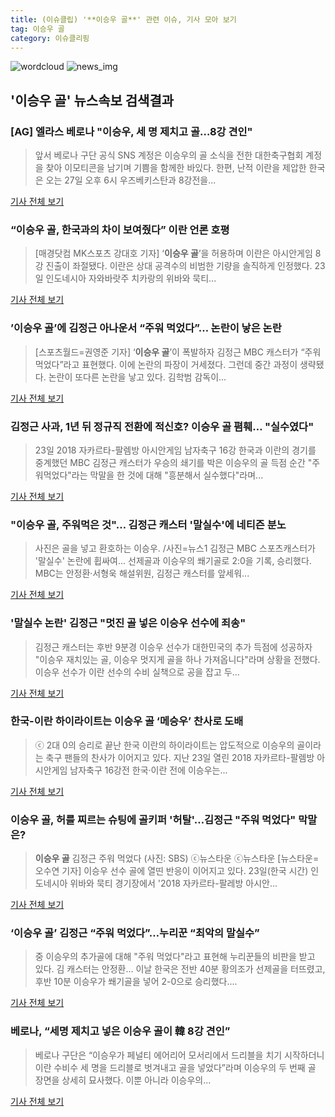 ```yaml
---
title: (이슈클립) '**이승우 골**' 관련 이슈, 기사 모아 보기
tag: 이승우 골
category: 이슈클리핑
---
```

![wordcloud](https://s3.ap-northeast-2.amazonaws.com/lyrics101-wordcloud/2018-08-24-1535099608.png)
![news_img](https://user-images.githubusercontent.com/42597476/44507050-1206f400-a6e4-11e8-8d98-7ffbfebb353f.png)
## **'**이승우 골**'** 뉴스속보 검색결과
### [AG] 엘라스 베로나 "이승우, 세 명 제치고 골…8강 견인"

>앞서 베로나 구단 공식 SNS 계정은 이승우의 골 소식을 전한 대한축구협회 계정을 찾아 이모티콘을 남기며 기쁨을 함께한 바있다. 한편, 난적 이란을 제압한 한국은 오는 27일 오후 6시 우즈베키스탄과 8강전을...

<a href="http://www.xportsnews.com/?ac=article_view&entry_id=1011723" target="_blank">기사 전체 보기</a>

### “**이승우 골**, 한국과의 차이 보여줬다” 이란 언론 호평

>[매경닷컴 MK스포츠 강대호 기자] ‘**이승우 골**’을 허용하며 이란은 아시안게임 8강 진출이 좌절됐다. 이란은 상대 공격수의 비범한 기량을 솔직하게 인정했다. 23일 인도네시아 자와바랏주 치카랑의 위바와 묵티...

<a href="http://sports.mk.co.kr/view.php?year=2018&no=533095" target="_blank">기사 전체 보기</a>

### ’**이승우 골**’에 김정근 아나운서 “주워 먹었다”… 논란이 낳은 논란

>[스포츠월드=권영준 기자] ‘**이승우 골**’이 폭발하자 김정근 MBC 캐스터가 “주워 먹었다”라고 표현했다. 이에 논란의 파장이 거세졌다. 그런데 중간 과정이 생략됐다. 논란이 또다른 논란을 낳고 있다. 김학범 감독이...

<a href="http://www.sportsworldi.com/content/html/2018/08/24/20180824613217.html" target="_blank">기사 전체 보기</a>

### 김정근 사과, 1년 뒤 정규직 전환에 적신호? **이승우 골** 폄훼… "실수였다"

>23일 2018 자카르타-팔렘방 아시안게임 남자축구 16강 한국과 이란의 경기를 중계했던 MBC 김정근 캐스터가 우승의 쇄기를 박은 이승우의 골 득점 순간 "주워먹었다"라는 막말을 한 것에 대해 "흥분해서 실수했다"라며...

<a href="http://www.dtoday.co.kr/news/articleView.html?idxno=276167" target="_blank">기사 전체 보기</a>

### "**이승우 골**, 주워먹은 것"… 김정근 캐스터 '말실수'에 네티즌 분노

>사진은 골을 넣고 환호하는 이승우. /사진=뉴스1 김정근 MBC 스포츠캐스터가 '말실수' 논란에 휩싸여... 선제골과 이승우의 쐐기골로 2:0을 기록, 승리했다. MBC는 안정환·서형욱 해설위원, 김정근 캐스터를 앞세워...

<a href="http://moneys.mt.co.kr/news/mwView.php?no=2018082410308036897" target="_blank">기사 전체 보기</a>

### '말실수 논란' 김정근 "멋진 골 넣은 이승우 선수에 죄송"

>김정근 캐스터는 후반 9분경 이승우 선수가 대한민국의 추가 득점에 성공하자 "이승우 재치있는 골, 이승우 멋지게 골을 하나 가져옵니다"라며 상황을 전했다. 이승우 선수가 이란 선수의 수비 실책으로 공을 잡고 두...

<a href="http://sports.chosun.com/news/ntype.htm?id=201808250100224910017034&servicedate=20180824" target="_blank">기사 전체 보기</a>

### 한국-이란 하이라이트는 **이승우 골** ‘메승우’ 찬사로 도배

>ⓒ 2대 0의 승리로 끝난 한국 이란의 하이라이트는 압도적으로 이승우의 골이라는 축구 팬들의 찬사가 이어지고 있다. 지난 23일 열린 2018 자카르타-팔렘방 아시안게임 남자축구 16강전 한국·이란 전에 이승우는...

<a href="http://www.dailian.co.kr/news/view/734750/?sc=naver" target="_blank">기사 전체 보기</a>

### **이승우 골**, 허를 찌르는 슈팅에 골키퍼 '허탈'…김정근 "주워 먹었다" 막말은?

>**이승우 골** 김정근 주워 먹었다 (사진: SBS) ⓒ뉴스타운 ⓒ뉴스타운 [뉴스타운=오수연 기자] 이승우 선수 골에 열띤 반응이 이어지고 있다. 23일(한국 시간) 인도네시아 위바와 묵티 경기장에서 '2018 자카르타-팔레방 아시안...

<a href="http://www.newstown.co.kr/news/articleView.html?idxno=337843" target="_blank">기사 전체 보기</a>

### ‘**이승우 골**’ 김정근 “주워 먹었다”…누리꾼 “최악의 말실수”

>중 이승우의 추가골에 대해 "주워 먹었다"라고 표현해 누리꾼들의 비판을 받고 있다. 김 캐스터는 안정환... 이날 한국은 전반 40분 황의조가 선제골을 터뜨렸고, 후반 10분 이승우가 쐐기골을 넣어 2-0으로 승리했다....

<a href="http://news.donga.com/3/all/20180824/91656466/2" target="_blank">기사 전체 보기</a>

### 베로나, “세명 제치고 넣은 **이승우 골**이 韓 8강 견인”

>베로나 구단은 “이승우가 페널티 에어리어 모서리에서 드리블을 치기 시작하더니 이란 수비수 세 명을 드리블로 벗겨내고 골을 넣었다”라며 이승우의 두 번째 골 장면을 상세히 묘사했다. 이뿐 아니라 이승우의...

<a href="http://www.besteleven.com/National/news_world_01_view.asp?iBoard=15&iIDX=112657" target="_blank">기사 전체 보기</a>


